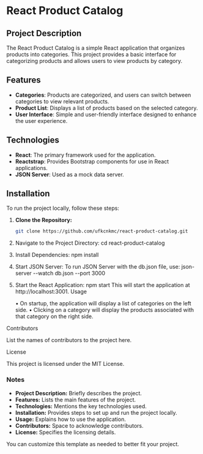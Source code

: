 # React Product Catalog

## Project Description

The React Product Catalog is a simple React application that organizes products into categories. This project provides a basic interface for categorizing products and allows users to view products by category.

## Features

- **Categories**: Products are categorized, and users can switch between categories to view relevant products.
- **Product List**: Displays a list of products based on the selected category.
- **User Interface**: Simple and user-friendly interface designed to enhance the user experience.

## Technologies

- **React**: The primary framework used for the application.
- **Reactstrap**: Provides Bootstrap components for use in React applications.
- **JSON Server**: Used as a mock data server.

## Installation

To run the project locally, follow these steps:

1. **Clone the Repository:**
   ```bash
   git clone https://github.com/ufkcnkmc/react-product-catalog.git
2.	Navigate to the Project Directory:
   cd react-product-catalog
3.	Install Dependencies:
   npm install
4.	Start JSON Server:
To run JSON Server with the db.json file, use:
   json-server --watch db.json --port 3000
5.	Start the React Application:
   npm start
This will start the application at http://localhost:3001.
Usage

	•	On startup, the application will display a list of categories on the left side.
	•	Clicking on a category will display the products associated with that category on the right side.

Contributors

List the names of contributors to the project here.

License

This project is licensed under the MIT License.

### Notes
- **Project Description:** Briefly describes the project.
- **Features:** Lists the main features of the project.
- **Technologies:** Mentions the key technologies used.
- **Installation:** Provides steps to set up and run the project locally.
- **Usage:** Explains how to use the application.
- **Contributors:** Space to acknowledge contributors.
- **License:** Specifies the licensing details.

You can customize this template as needed to better fit your project. 
